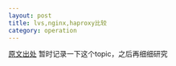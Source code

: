 ```yaml
---
layout: post
title: lvs,nginx,haproxy比较
category: operation
---
```

[原文出处](http://blog.chinaunix.net/uid-20485483-id-3084299.html)
暂时记录一下这个topic，之后再细细研究
